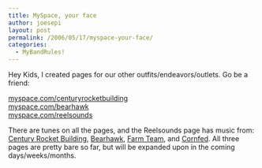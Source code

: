 ```yaml
---
title: MySpace, your face
author: joesepi
layout: post
permalink: /2006/05/17/myspace-your-face/
categories:
  - MyBandRules!
---
```

Hey Kids, I created pages for our other outfits/endeavors/outlets. Go be a friend:

<a target="_blank" title="MySpace - Century Rocket Building" href="http://myspace.com/centuryrocketbuilding">myspace.com/centuryrocketbuilding</a>  
<a target="_blank" title="MySpace - Bearhawk" href="http://myspace.com/bearhawk">myspace.com/bearhawk</a>  
<a target="_blank" title="MySpace - Reelsounds" href="http://myspace.com/reelsounds">myspace.com/reelsounds</a>

There are tunes on all the pages, and the Reelsounds page has music from: <a target="_blank" title="Century Rocket Building" href="http://www.pensamplivox.com/crb">Century Rocket Building</a>, <a target="_blank" title="Bearhawk" href="http://www.pensamplivox.com/bearhawk">Bearhawk</a>, <a target="_blank" title="Farm Team" href="http://www.pensamplivox.com/farmteam">Farm Team</a>, and <a target="_blank" title="Cornfed" href="http://www.freemarvin.com">Cornfed</a>. All three pages are pretty bare so far, but will be expanded upon in the coming days/weeks/months.
